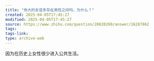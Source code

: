 ```yaml
---
title: "伟大的友谊多存在男性之间吗，为什么？"
created: 2025-04-05T17:45:27
modified: 2025-04-05T17:45:27
source: https://www.zhihu.com/question/20820269/answer/16287862
tags:
tags-link:
type: archive-web
---
```

因为在历史上女性很少进入公共生活。